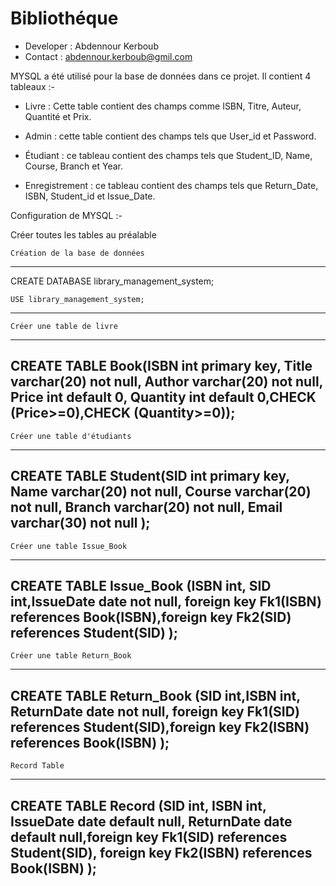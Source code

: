 # Bibliothéque
- Developer : Abdennour Kerboub
- Contact : abdennour.kerboub@gmil.com

MYSQL a été utilisé pour la base de données dans ce projet. Il contient 4 tableaux :-

  - Livre : Cette table contient des champs comme ISBN, Titre, Auteur, Quantité et Prix.
    
   - Admin : cette table contient des champs tels que User_id et Password.
    
   - Étudiant : ce tableau contient des champs tels que Student_ID, Name, Course, Branch et Year.
  
   - Enregistrement : ce tableau contient des champs tels que Return_Date, ISBN, Student_id et Issue_Date.

Configuration de MYSQL :-
 
Créer toutes les tables au préalable


	Création de la base de données
---------------------
 CREATE DATABASE library_management_system;

    USE library_management_system;
---------------------


	Créer une table de livre
---------------------
CREATE TABLE Book(ISBN int primary key, Title varchar(20) not null, Author varchar(20) not null, Price int default 0, Quantity int default 0,CHECK (Price>=0),CHECK (Quantity>=0));
---------------------


	Créer une table d'étudiants
---------------------
 CREATE TABLE Student(SID int primary key, Name varchar(20) not null, Course varchar(20) not null, Branch varchar(20) not null, Email varchar(30) not null );
---------------------


	Créer une table Issue_Book
---------------------
CREATE TABLE Issue_Book (ISBN int, SID int,IssueDate date not null, foreign key Fk1(ISBN) references Book(ISBN),foreign key Fk2(SID) references Student(SID) ); 
---------------------


	Créer une table Return_Book
---------------------
CREATE TABLE Return_Book (SID int,ISBN int, ReturnDate date not null, foreign key Fk1(SID) references Student(SID),foreign key Fk2(ISBN) references Book(ISBN) );
---------------------


	Record Table
---------------------
CREATE TABLE Record (SID int, ISBN int, IssueDate date default null, ReturnDate date default null,foreign key Fk1(SID) references Student(SID), foreign key Fk2(ISBN) references Book(ISBN) ); 
---------------------
